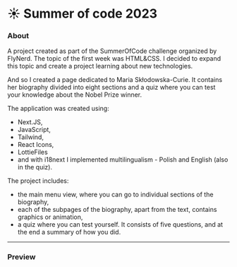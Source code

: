 # ☀️ Summer of code 2023

### About

A project created as part of the SummerOfCode challenge organized by FlyNerd.
The topic of the first week was HTML&CSS. I decided to expand this topic and create a project learning about new technologies.

And so I created a page dedicated to Maria Skłodowska-Curie. It contains her biography divided into eight sections and a quiz where you can test your knowledge about the Nobel Prize winner.

The application was created using:

- Next.JS,
- JavaScript,
- Tailwind,
- React Icons,
- LottieFiles
- and with i18next I implemented multilingualism - Polish and English (also in the quiz).

The project includes:

- the main menu view, where you can go to individual sections of the biography,
- each of the subpages of the biography, apart from the text, contains graphics or animation,
- a quiz where you can test yourself. It consists of five questions, and at the end a summary of how you did.

<hr />

### Preview
